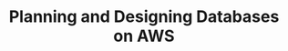 ---
title: "Planning and Designing Databases on AWS"
draft: false
# page title background image
bg_image: ""
# meta description
description : "Learn the key features of AWS database services and how to choose the appropriate service to meet your application’s needs and requirements."
---